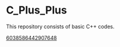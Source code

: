 # C_Plus_Plus
This repository consists of basic C++ codes.

[6038586442907648](https://user-images.githubusercontent.com/99963332/210205058-727e8d23-9c4e-4bad-b3a7-751d335eac91.png)
